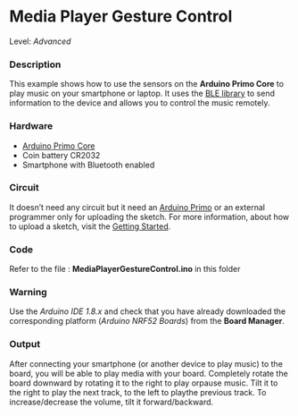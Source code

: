 # Media Player Gesture Control

Level: *Advanced*

### Description

This example shows how to use the sensors on the **Arduino Primo Core** to play music on your smartphone or laptop. 
It uses the [BLE library](http://www.arduino.org/learning/reference/blehttp://www.arduino.org/learning/reference/ble) 
to send information to the device and allows you to control the music remotely.

### Hardware

- [Arduino Primo Core](http://www.arduino.org/products/boards/arduino-primo-core)
- Coin battery CR2032
- Smartphone with Bluetooth enabled

### Circuit

It doesn’t need any circuit but it need an [Arduino Primo](http://www.arduino.org/products/boards/arduino-primo) 
or an external programmer only  for uploading the sketch. 
For more information, about how to upload a sketch, visit the [Getting Started](http://www.arduino.org/learning/getting-started/getting-started-with-arduino-primo-core).

### Code

Refer to the file : **MediaPlayerGestureControl.ino** in this folder

### Warning

Use the *Arduino IDE 1.8.x* and check that you have already downloaded the corresponding platform (*Arduino NRF52 Boards*) 
from the **Board Manager**.

### Output

After connecting your smartphone (or another device to play music) to the board, you will be able to play media with 
your board.
Completely rotate the board downward by rotating it to the right to play orpause music. 
Tilt it to the right to play the next track, to the left to playthe previous track. 
To increase/decrease the volume, tilt it forward/backward.

